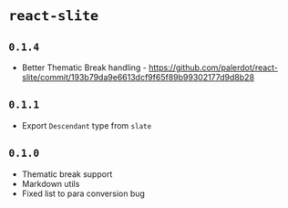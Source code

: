 # `react-slite`

## `0.1.4`
- Better Thematic Break handling - https://github.com/palerdot/react-slite/commit/193b79da9e6613dcf9f65f89b99302177d9d8b28


## `0.1.1`
- Export `Descendant` type from `slate`

## `0.1.0`

- Thematic break support
- Markdown utils
- Fixed list to para conversion bug
